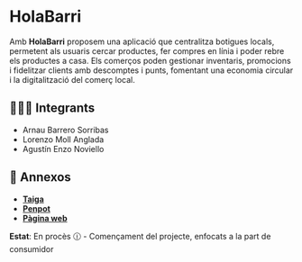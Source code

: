 # HolaBarri

Amb **HolaBarri** proposem una aplicació que centralitza botigues locals, permetent als usuaris cercar productes, fer compres en línia i poder rebre els productes a casa. Els comerços poden gestionar inventaris, promocions i fidelitzar clients amb descomptes i punts, fomentant una economia circular i la digitalització del comerç local.

## 🧑‍🤝‍🧑 Integrants

- Arnau Barrero Sorribas
- Lorenzo Moll Anglada
- Agustín Enzo Noviello

## 🔗 Annexos

- [**Taiga**](https://tree.taiga.io/project/a23lormolang-puntolocal/timeline)
- [**Penpot**](https://design.penpot.app/#/view/96c4bd8e-df43-800f-8005-9d60dfdbab89?page-id=96c4bd8e-df43-800f-8005-9d60dfdbab8a&section=interactions&index=7)
- [**Pàgina web**]()

**Estat**: En procès 🕧 - Començament del projecte, enfocats a la part de consumidor
